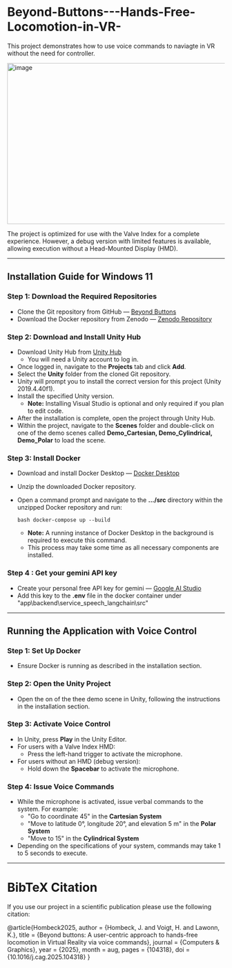# Beyond-Buttons---Hands-Free-Locomotion-in-VR-

This project demonstrates how to use voice commands to naviagte in VR without the need for controller. 


<img width="757" height="372" alt="image" src="https://github.com/user-attachments/assets/5d63ffdd-dc6d-46dc-8538-ea0827f6ec9f" />



The project is optimized for use with the Valve Index for a complete experience. However, a debug version with limited features is available, allowing execution without a Head-Mounted Display (HMD).

---

## Installation Guide for Windows 11

### Step 1: Download the Required Repositories
- Clone the Git repository from GitHub — [Beyond Buttons](https://github.com/jhombeck/Beyond-Buttons---Hands-Free-Locomotion-in-VR-/)
- Download the Docker repository from Zenodo — [Zenodo Repository](https://doi.org/10.5281/zenodo.17047979)

### Step 2: Download and Install Unity Hub
- Download Unity Hub from [Unity Hub](https://unity.com/unity-hub)
  - You will need a Unity account to log in.
- Once logged in, navigate to the **Projects** tab and click **Add**.
- Select the **Unity** folder from the cloned Git repository.
- Unity will prompt you to install the correct version for this project (Unity 2019.4.40f1).
- Install the specified Unity version.
  - **Note:** Installing Visual Studio is optional and only required if you plan to edit code.
- After the installation is complete, open the project through Unity Hub.
- Within the project, navigate to the **Scenes** folder and double-click on one of the demo scenes called **Demo_Cartesian, Demo_Cylindrical, Demo_Polar** to load the scene.

### Step 3: Install Docker
- Download and install Docker Desktop — [Docker Desktop](https://www.docker.com/products/docker-desktop/)
- Unzip the downloaded Docker repository.
- Open a command prompt and navigate to the **.../src** directory within the unzipped Docker repository and run:

  ```bash docker-compose up --build ```
  - **Note:** A running instance of Docker Desktop in the background is required to execute this command.
  - This process may take some time as all necessary components are installed.
### Step 4 : Get your gemini API key
 - Create your personal free API key for gemini — [Google AI Studio](https://aistudio.google.com/app/apikey)
 - Add this key to the **.env** file in the docker container under "app\backend\service_speech_langchain\src"
---

## Running the Application with Voice Control

### Step 1: Set Up Docker
- Ensure Docker is running as described in the installation section.

### Step 2: Open the Unity Project
- Open the on of the thee demo scene in Unity, following the instructions in the installation section.

### Step 3: Activate Voice Control
- In Unity, press **Play** in the Unity Editor.
- For users with a Valve Index HMD:
  - Press the left-hand trigger to activate the microphone.
- For users without an HMD (debug version):
  - Hold down the **Spacebar** to activate the microphone.

### Step 4: Issue Voice Commands
- While the microphone is activated, issue verbal commands to the system. For example:
  - "Go to coordinate 45" in the **Cartesian System**
  - "Move to latitude 0°, longitude 20°, and elevation 5 m" in the **Polar System**
  -  "Move to 15" in the **Cylindrical System**
- Depending on the specifications of your system, commands may take 1 to 5 seconds to execute.

---

# BibTeX Citation

If you use our project in a scientific publication please use the following citation:

@article{Hombeck2025,
  author  = {Hombeck, J. and Voigt, H. and Lawonn, K.},
  title   = {Beyond buttons: A user-centric approach to hands-free locomotion in Virtual Reality via voice commands},
  journal = {Computers \& Graphics},
  year    = {2025},
  month   = aug,
  pages   = {104318},
  doi     = {10.1016/j.cag.2025.104318}
}

